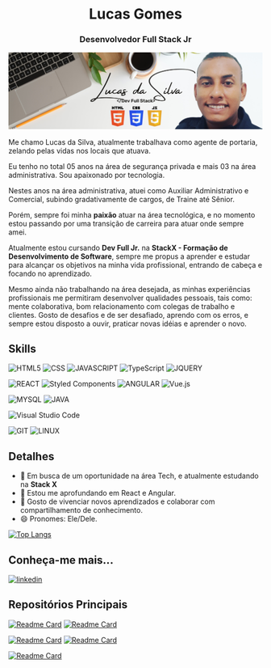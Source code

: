 <h1 align="center">Lucas Gomes</h1>
<h3 align="center">Desenvolvedor Full Stack Jr</h3>

<p align="center">
  <img src="https://github.com/llucasgomes/llucasgomes/blob/main/images/BannerGitHub.png" alt="Banner's Lucas"/>
</p>


Me chamo Lucas da Silva, atualmente trabalhava como agente de portaria, zelando pelas vidas nos locais que atuava. 

Eu tenho no total 05 anos na área de segurança privada e mais 03 na área administrativa. Sou apaixonado por  tecnologia. 

Nestes anos na área administrativa, atuei como Auxiliar Administrativo e Comercial, subindo gradativamente de cargos, de Traine até Sênior.

Porém, sempre foi minha <strong>paixão</strong>  atuar na área tecnológica, e no momento estou passando por uma transição de carreira para atuar onde sempre amei. 

Atualmente estou cursando <strong>Dev Full Jr.</strong> na <strong>StackX - Formação de Desenvolvimento de Software</strong>,
sempre me propus a aprender e estudar para alcançar os objetivos na minha vida profissional, entrando de cabeça e focando no aprendizado.

Mesmo ainda não trabalhando na área desejada, as minhas experiências profissionais me permitiram desenvolver qualidades pessoais, tais como: mente colaborativa, bom relacionamento com colegas de trabalho e clientes. Gosto de desafios e de ser desafiado, aprendo com os erros, e sempre estou disposto a ouvir, praticar novas idéias e aprender o novo. 

## Skills
![HTML5](https://img.shields.io/badge/HTML5-E34F26?style=for-the-badge&logo=html5&logoColor=white)
![CSS](https://img.shields.io/badge/CSS3-1572B6?style=for-the-badge&logo=css3&logoColor=white)
![JAVASCRIPT](https://img.shields.io/badge/JavaScript-F7DF1E?style=for-the-badge&logo=javascript&logoColor=black)
![TypeScript](https://img.shields.io/badge/typescript-%23007ACC.svg?style=for-the-badge&logo=typescript&logoColor=white)
![JQUERY](https://img.shields.io/badge/jQuery-0769AD?style=for-the-badge&logo=jquery&logoColor=white)


![REACT](https://img.shields.io/badge/React-20232A?style=for-the-badge&logo=react&logoColor=61DAFB)
![Styled Components](https://img.shields.io/badge/styled--components-DB7093?style=for-the-badge&logo=styled-components&logoColor=white)
![ANGULAR](https://img.shields.io/badge/Angular-DD0031?style=for-the-badge&logo=angular&logoColor=white)
![Vue.js](https://img.shields.io/badge/vuejs-%2335495e.svg?style=for-the-badge&logo=vuedotjs&logoColor=%234FC08D)

![MYSQL](https://img.shields.io/badge/MySQL-00000F?style=for-the-badge&logo=mysql&logoColor=white)
![JAVA](https://img.shields.io/badge/Java-ED8B00?style=for-the-badge&logo=java&logoColor=white)

![Visual Studio Code](https://img.shields.io/badge/Visual%20Studio%20Code-0078d7.svg?style=for-the-badge&logo=visual-studio-code&logoColor=white)

![GIT](https://img.shields.io/badge/Git-E34F26?style=for-the-badge&logo=git&logoColor=white)
![LINUX](https://img.shields.io/badge/Linux-E34F26?style=for-the-badge&logo=linux&logoColor=black)


## Detalhes
- 🔭 Em busca de um oportunidade na área Tech, e atualmente estudando na <strong>Stack X</strong> 
- 🌱 Estou me aprofundando em React e Angular.
- 🤗 Gosto de vivenciar novos aprendizados e colaborar com compartilhamento de conhecimento.
- 😄 Pronomes: Ele/Dele.

<!-- [![Lucas Gomes GitHub stats](https://github-readme-stats.vercel.app/api?username=llucasgomes&show_icons=true&theme=dark)](https://github.com/anuraghazra/github-readme-stats) -->

[![Top Langs](https://github-readme-stats.vercel.app/api/top-langs/?username=llucasgomes&layout=compact&theme=dark)](https://github.com/anuraghazra/github-readme-stats)


## Conheça-me mais...

[<img src='https://img.shields.io/badge/LinkedIn-0077B5?style=for-the-badge&logo=linkedin&logoColor=white' alt='linkedin' height='30'>](https://www.linkedin.com/in/llucasgomess/)



## Repositórios Principais
[![Readme Card](https://github-readme-stats.vercel.app/api/pin/?username=llucasgomes&repo=portifolio-2-0&theme=dark)](https://github.com/llucasgomes/portifolio-2-0)
[![Readme Card](https://github-readme-stats.vercel.app/api/pin/?username=llucasgomes&repo=Tela-Login-Star-Wars&theme=dark)](https://github.com/llucasgomes/Tela-Login-Star-Wars)


[![Readme Card](https://github-readme-stats.vercel.app/api/pin/?username=llucasgomes&repo=Tela-Login-BSC&theme=dark)](https://github.com/llucasgomes/Tela-Login-BSC)
[![Readme Card](https://github-readme-stats.vercel.app/api/pin/?username=llucasgomes&repo=Lading-Page-iPhone&theme=dark)](https://github.com/llucasgomes/Lading-Page-iPhone)

[![Readme Card](https://github-readme-stats.vercel.app/api/pin/?username=llucasgomes&repo=Site-Sushi&theme=dark)](https://github.com/llucasgomes/Site-Sushi)

